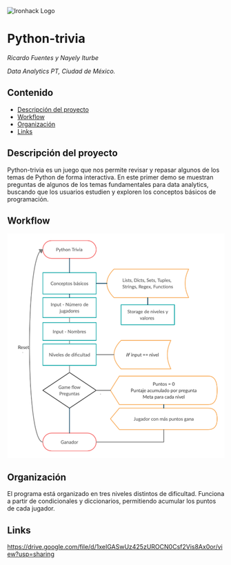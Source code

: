 <img src="https://bit.ly/2VnXWr2" alt="Ironhack Logo" width="100"/>

# Python-trivia 
*Ricardo Fuentes y Nayely Iturbe*

*Data Analytics PT, Ciudad de México.*

## Contenido
- [Descripción del proyecto](#project-description)
- [Workflow](#workflow)
- [Organización](#organization)
- [Links](#links)

<a name="project-description"></a>

## Descripción del proyecto
Python-trivia es un juego que nos permite revisar y repasar algunos de los temas de Python de forma interactiva. En este primer demo se muestran preguntas de algunos de los temas fundamentales para data analytics, buscando que los usuarios estudien y exploren los conceptos básicos de programación.

<a name="workflow"></a>

## Workflow
![alt text](https://raw.githubusercontent.com/nayiturbel/Proyecto-1/main/Trivia.png)

<a name="organization"></a>

## Organización
El programa está organizado en tres niveles distintos de dificultad. Funciona a partir de condicionales y diccionarios, permitiendo acumular los puntos de cada jugador.

<a name="links"></a>

## Links
https://drive.google.com/file/d/1xeIGASwUz425zUROCN0Csf2Vis8Ax0or/view?usp=sharing
